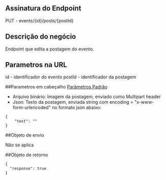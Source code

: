## Assinatura do Endpoint

PUT - events/{id}/posts/{postId}

## Descrição do negócio
Endpoint que edita a postagem do evento.

## Parametros na URL
id - identificador do evento
postId - identificador da postagem

##Parametros em cabeçalho
[Parâmetros Padrão](/API-\(Endpoints\)/Parâmetros-Padrão)

- Arquivo binário: Imagem da postagem, enviado como Multipart header
- Json: Texto da postagem, enviada string com encoding = "x-www-form-urlencoded" no formato json abaixo:

```
{
    "text": ""
}
```

##Objeto de envio

Não se aplica

##Objeto de retorno

```
{
  "response": true
}
```